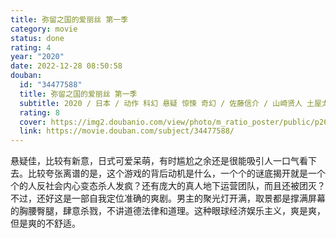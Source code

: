 ```yaml
---
title: 弥留之国的爱丽丝 第一季
category: movie
status: done
rating: 4
year: "2020"
date: 2022-12-28 08:50:58
douban:
  id: "34477588"
  title: 弥留之国的爱丽丝 第一季
  subtitle: 2020 / 日本 / 动作 科幻 悬疑 惊悚 奇幻 / 佐藤信介 / 山崎贤人 土屋太凤
  rating: 8
  cover: https://img2.doubanio.com/view/photo/m_ratio_poster/public/p2624050592.jpg
  link: https://movie.douban.com/subject/34477588/
---
```


悬疑佳，比较有新意，日式可爱呆萌，有时尴尬之余还是很能吸引人一口气看下去。比较夸张离谱的是，这个游戏的背后动机是什么，一个个的谜底揭开就是一个个的人反社会内心变态杀人发疯？还有庞大的真人地下运营团队，而且还被团灭？不过，还好这是一部自我定位准确的爽剧。男主的聚光灯开满，取景都是撑满屏幕的胸腰臀腿，肆意杀戮，不讲道德法律和道理。这种眼球经济娱乐主义，爽是爽，但是爽的不舒适。